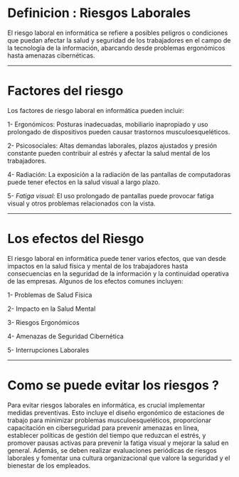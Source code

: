 # Definicion : Riesgos Laborales 


El riesgo laboral en informática se refiere a posibles peligros o condiciones que puedan afectar la salud y seguridad de los trabajadores en el campo de la tecnología de la información, abarcando desde problemas ergonómicos hasta amenazas cibernéticas.

***
# Factores del riesgo

Los factores de riesgo laboral en informática pueden incluir:

  1- Ergonómicos: Posturas inadecuadas, mobiliario inapropiado y uso prolongado de dispositivos pueden causar trastornos musculoesqueléticos.

  2- Psicosociales: Altas demandas laborales, plazos ajustados y presión constante pueden contribuir al estrés y afectar la salud mental de los trabajadores.

  4- Radiación: La exposición a la radiación de las pantallas de computadoras puede tener efectos en la salud visual a largo plazo.

5-  *Fatiga visual:* El uso prolongado de pantallas puede provocar fatiga visual y otros problemas relacionados con la vista.
***
# Los efectos del Riesgo 

El riesgo laboral en informática puede tener varios efectos, que van desde impactos en la salud física y mental de los trabajadores hasta consecuencias en la seguridad de la información y la continuidad operativa de las empresas. Algunos de los efectos comunes incluyen:

    
1- Problemas de Salud Física

2- Impacto en la Salud Mental

  3- Riesgos Ergonómicos
  
  4- Amenazas de Seguridad Cibernética
    
   5- Interrupciones Laborales
   
***
# Como se puede evitar los riesgos ?

Para evitar riesgos laborales en informática, es crucial implementar medidas preventivas. Esto incluye el diseño ergonómico de estaciones de trabajo para minimizar problemas musculoesqueléticos, proporcionar capacitación en ciberseguridad para prevenir amenazas en línea, establecer políticas de gestión del tiempo que reduzcan el estrés, y promover pausas activas para prevenir la fatiga visual y mejorar la salud en general. Además, se deben realizar evaluaciones periódicas de riesgos laborales y fomentar una cultura organizacional que valore la seguridad y el bienestar de los empleados.










